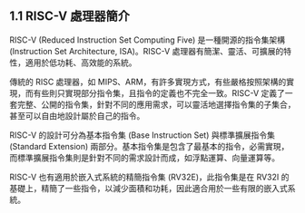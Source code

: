 ## 1.1 RISC-V 處理器簡介

RISC-V (Reduced Instruction Set Computing Five) 是一種開源的指令集架構 (Instruction Set Architecture, ISA)。RISC-V 處理器有簡潔、靈活、可擴展的特性，適用於低功耗、高效能的系統。

傳統的 RISC 處理器，如 MIPS、ARM，有許多實現方式，有些嚴格按照架構的實現，而有些則只實現部分指令集，且指令的定義也不完全一致。RISC-V 定義了一套完整、公開的指令集，針對不同的應用需求，可以靈活地選擇指令集的子集合，甚至可以自由地設計屬於自己的指令。

RISC-V 的設計可分為基本指令集 (Base Instruction Set) 與標準擴展指令集 (Standard Extension) 兩部分。基本指令集是包含了最基本的指令，必需實現，而標準擴展指令集則是針對不同的需求設計而成，如浮點運算、向量運算等。

RISC-V 也有適用於嵌入式系統的精簡指令集 (RV32E)，此指令集是在 RV32I 的基礎上，精簡了一些指令，以減少面積和功耗，因此適合用於一些有限的嵌入式系統。